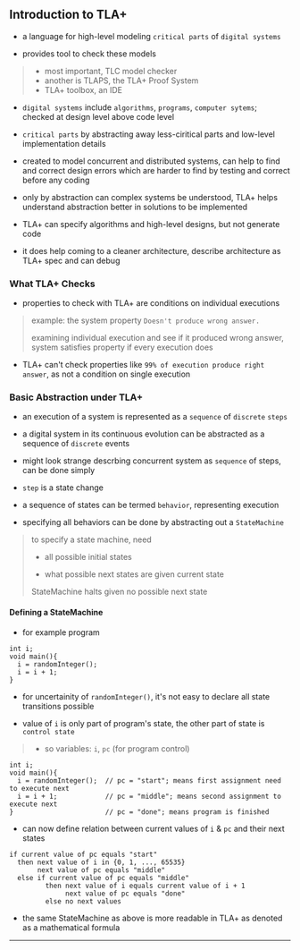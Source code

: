 
## Introduction to TLA+

* a language for high-level modeling `critical parts` of `digital systems`

* provides tool to check these models
> * most important, TLC model checker
> * another is TLAPS, the TLA+ Proof System
> * TLA+ toolbox, an IDE

* `digital systems` include `algorithms`, `programs`, `computer sytems`; checked at design level above code level

* `critical parts` by abstracting away less-ciritical parts and low-level implementation details

* created to model concurrent and distributed systems, can help to find and correct design errors which are harder to find by testing and correct before any coding

* only by abstraction can complex systems be understood, TLA+ helps understand abstraction better in solutions to be implemented

* TLA+ can specify algorithms and high-level designs, but not generate code

* it does help coming to a cleaner architecture, describe architecture as TLA+ spec and can debug


### What TLA+ Checks

* properties to check with TLA+ are conditions on individual executions

> example: the system property `Doesn't produce wrong answer.`
>
> examining individual execution and see if it produced wrong answer, system satisfies property if every execution does
>

* TLA+ can't check properties like `99% of execution produce right answer`, as not a condition on single execution


### Basic Abstraction under TLA+

* an execution of a system is represented as a `sequence` of `discrete` `steps`

* a digital system in its continuous evolution can be abstracted as a sequence of `discrete` events

* might look strange descrbing concurrent system as `sequence` of steps, can be done simply

* `step` is a state change

* a sequence of states can be termed `behavior`, representing execution

* specifying all behaviors can be done by abstracting out a `StateMachine`

> to specify a state machine, need
>
> * all possible initial states
>
> * what possible next states are given current state
>
> StateMachine halts given no possible next state

#### Defining a StateMachine

* for example program

```
int i;
void main(){
  i = randomInteger();
  i = i + 1;
}
```

* for uncertainity of `randomInteger()`, it's not easy to declare all state transitions possible

* value of `i` is only part of program's state, the other part of state is `control state`

> * so variables: `i`, `pc` (for program control)

```
int i;
void main(){
  i = randomInteger();  // pc = "start"; means first assignment need to execute next
  i = i + 1;            // pc = "middle"; means second assignment to execute next
}                       // pc = "done"; means program is finished
```

* can now define relation between current values of `i` & `pc` and their next states

```
if current value of pc equals "start"
  then next value of i in {0, 1, ..., 65535}
       next value of pc equals "middle"
  else if current value of pc equals "middle"
         then next value of i equals current value of i + 1
              next value of pc equals "done"
         else no next values
```

* the same StateMachine as above is more readable in TLA+ as denoted as a mathematical formula

---
